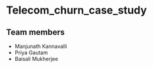 # Telecom_churn_case_study
## Team members
- Manjunath Kannavalli
- Priya Gautam
- Baisali Mukherjee
